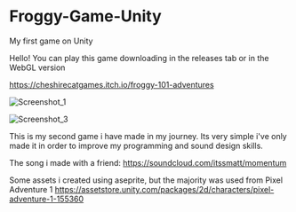 # Froggy-Game-Unity
My first game on Unity

Hello! You can play this game downloading in the releases tab or in the WebGL version

https://cheshirecatgames.itch.io/froggy-101-adventures

![Screenshot_1](https://user-images.githubusercontent.com/60764456/169463698-6beafc50-b1e3-4a22-93f1-a8d174fa0671.png)

![Screenshot_3](https://user-images.githubusercontent.com/60764456/169463705-3a4f578c-bdb7-40f3-ab35-befdd16c7a2d.png)

This is my second game i have made in my journey. Its very simple i've only made it in order to improve my programming and sound design skills.

The song i made with a friend: https://soundcloud.com/itssmatt/momentum

Some assets i created using aseprite, but the majority was used from Pixel Adventure 1 https://assetstore.unity.com/packages/2d/characters/pixel-adventure-1-155360

